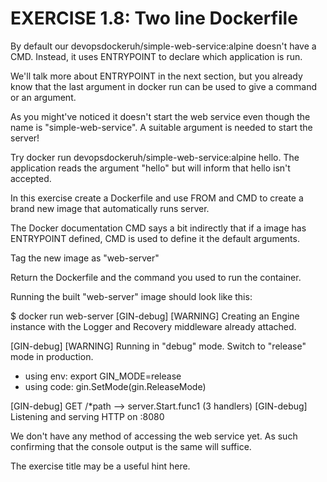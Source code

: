 # EXERCISE 1.8: Two line Dockerfile
By default our devopsdockeruh/simple-web-service:alpine doesn't have a CMD. Instead, it uses ENTRYPOINT to declare which application is run.

We'll talk more about ENTRYPOINT in the next section, but you already know that the last argument in docker run can be used to give a command or an argument.

As you might've noticed it doesn't start the web service even though the name is "simple-web-service". A suitable argument is needed to start the server!

Try docker run devopsdockeruh/simple-web-service:alpine hello. The application reads the argument "hello" but will inform that hello isn't accepted.

In this exercise create a Dockerfile and use FROM and CMD to create a brand new image that automatically runs server.

The Docker documentation CMD says a bit indirectly that if a image has ENTRYPOINT defined, CMD is used to define it the default arguments.

Tag the new image as "web-server"

Return the Dockerfile and the command you used to run the container.

Running the built "web-server" image should look like this:

$ docker run web-server
[GIN-debug] [WARNING] Creating an Engine instance with the Logger and Recovery middleware already attached.

[GIN-debug] [WARNING] Running in "debug" mode. Switch to "release" mode in production.
- using env:   export GIN_MODE=release
- using code:  gin.SetMode(gin.ReleaseMode)

[GIN-debug] GET    /*path                    --> server.Start.func1 (3 handlers)
[GIN-debug] Listening and serving HTTP on :8080


We don't have any method of accessing the web service yet. As such confirming that the console output is the same will suffice.

The exercise title may be a useful hint here.